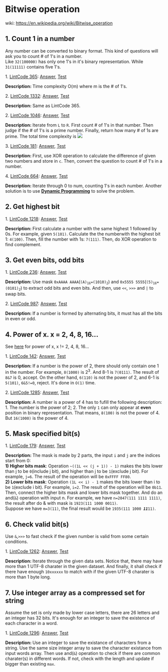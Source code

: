 # Bitwise operation
wiki: https://en.wikipedia.org/wiki/Bitwise_operation

## 1. Count 1 in a number
Any number can be converted to binary format. This kind of questions will ask you to 
count # of 1's in a number.<br>
Like ``32(100000)`` has only one 1's in it's binary representation. While ``31(11111)`` contains five 1's.
<div>
    <p>
        1. 
        <a href="https://www.lintcode.com/problem/count-1-in-binary/description">LintCode 365</a>:  
        <a href="https://github.com/Tony-Hu/ShuaTi-Online.Judge.Problems.Solving/blob/master/src/main/java/bitOperation/LintCode365.java">Answer</a>, 
        <a href="https://github.com/Tony-Hu/ShuaTi-Online.Judge.Problems.Solving/blob/master/src/test/java/bitOperation/LintCode365Test.java">Test</a>
    </p>
    <p><b>Description: </b>Time complexity O(m) where m is the # of 1's.</p>
</div>
<div>
    <p>
        2. 
        <a href="https://www.lintcode.com/problem/number-of-1-bits/description">LintCode 1332</a>:  
        <a href="https://github.com/Tony-Hu/ShuaTi-Online.Judge.Problems.Solving/blob/master/src/main/java/bitOperation/LintCode1332.java">Answer</a>, 
        <a href="https://github.com/Tony-Hu/ShuaTi-Online.Judge.Problems.Solving/blob/master/src/test/java/bitOperation/LintCode1332Test.java">Test</a>
    </p>
    <p><b>Description: </b>Same as LintCode 365.</p>
</div>
<div>
    <p>
        2. 
        <a href="https://www.lintcode.com/problem/prime-number-of-set-bits-in-binary-representation/description">LintCode 1046</a>:  
        <a href="https://github.com/Tony-Hu/ShuaTi-Online.Judge.Problems.Solving/blob/master/src/main/java/bitOperation/LintCode1046.java">Answer</a>, 
        <a href="https://github.com/Tony-Hu/ShuaTi-Online.Judge.Problems.Solving/blob/master/src/test/java/bitOperation/LintCode1046Test.java">Test</a>
    </p>
    <p><b>Description: </b>Iterate from <code>L</code> to <code>R</code>.
    First count # of 1's in that number. Then judge if the # of 1's is a prime number. Finally, return how many # of 1s are prime. The total time complexity is <img src="http://chart.googleapis.com/chart?cht=tx&chl=O(n\sqrt{n})" /></p>
</div>
<div>
    <p>
        3. 
        <a href="https://www.lintcode.com/problem/flip-bits/description">LintCode 181</a>:  
        <a href="https://github.com/Tony-Hu/ShuaTi-Online.Judge.Problems.Solving/blob/master/src/main/java/bitOperation/LintCode181.java">Answer</a>, 
        <a href="https://github.com/Tony-Hu/ShuaTi-Online.Judge.Problems.Solving/blob/master/src/test/java/bitOperation/LintCode181Test.java">Test</a>
    </p>
    <p><b>Description: </b>First, use XOR operation to calculate the difference of given two numbers and store in <code>c</code>. Then, convert the question to count # of 1's in a number.</p>
</div>
<div>
    <p>
        4. 
        <a href="https://www.lintcode.com/problem/counting-bits/description">LintCode 664</a>:  
        <a href="https://github.com/Tony-Hu/ShuaTi-Online.Judge.Problems.Solving/blob/master/src/main/java/bitOperation/LintCode664.java">Answer</a>, 
        <a href="https://github.com/Tony-Hu/ShuaTi-Online.Judge.Problems.Solving/blob/master/src/test/java/bitOperation/LintCode664Test.java">Test</a>
    </p>
    <p><b>Description: </b>Iterate through 0 to num, counting 1's in each number. Another solution is to use <b><a href="https://github.com/Tony-Hu/ShuaTi-Online.Judge.Problems.Solving/tree/master/src/main/java/dp#1-on-space-1-d-dp">Dynamic Programming</a></b> to solve the problem. </p>
</div>

## 2. Get highest bit
<div>
    <p>
        1. 
        <a href="https://www.lintcode.com/problem/number-complement/description">LintCode 1218</a>:  
        <a href="https://github.com/Tony-Hu/ShuaTi-Online.Judge.Problems.Solving/blob/master/src/main/java/bitOperation/LintCode1218.java">Answer</a>, 
        <a href="https://github.com/Tony-Hu/ShuaTi-Online.Judge.Problems.Solving/blob/master/src/test/java/bitOperation/LintCode1218Test.java">Test</a>
    </p>
    <p><b>Description: </b>First calculate a number with the same highest 1 followed by 0s. For example, given <code>5(101)</code>. Calculate the the numberwith the highest bit 1: <code>4(100)</code>. Then, fill the number with 1s: <code>7(111)</code>. Then, do XOR operation to find complement.</p>
</div>

## 3. Get even bits, odd bits
<div>
    <p>
        1. 
        <a href="https://www.lintcode.com/problem/swap-bits/description">LintCode 236</a>:  
        <a href="https://github.com/Tony-Hu/ShuaTi-Online.Judge.Problems.Solving/blob/master/src/main/java/bitOperation/LintCode236.java">Answer</a>, 
        <a href="https://github.com/Tony-Hu/ShuaTi-Online.Judge.Problems.Solving/blob/master/src/test/java/bitOperation/LintCode236Test.java">Test</a>
    </p>
    <p><b>Description: </b>Use mask <code>0xAAAA AAAA</code>(<code>(A)<sub>16</sub>=(1010)<sub>2</sub></code>) and <code>0x5555 5555</code>(<code>(5)<sub>16</sub>=(0101)<sub>2</sub></code>) to extract odd bits and even bits. And then, use <code><<</code>, <code>>>></code> and <code>|</code> to swap bits.</p>
</div>
<div>
    <p>
        2. 
        <a href="https://www.lintcode.com/problem/binary-number-with-alternating-bits/description">LintCode 987</a>:  
        <a href="https://github.com/Tony-Hu/ShuaTi-Online.Judge.Problems.Solving/blob/master/src/main/java/bitOperation/LintCode987.java">Answer</a>, 
        <a href="https://github.com/Tony-Hu/ShuaTi-Online.Judge.Problems.Solving/blob/master/src/test/java/bitOperation/LintCode987Test.java">Test</a>
    </p>
    <p><b>Description: </b>If a number is formed by alternating bits, it must has all the bits in even or odd.</p>
</div>

## 4. Power of x. x = 2, 4, 8, 16...
See [here](https://github.com/Tony-Hu/ShuaTi-Online.Judge.Problems.Solving/tree/master/src/main/java/mathematics#1-power-of-x-x--2-4-8-16) for power of x, x != 2, 4, 8, 16...
<div>
    <p>
        1. 
        <a href="https://www.lintcode.com/problem/o1-check-power-of-2/description">LintCode 142</a>:  
        <a href="https://github.com/Tony-Hu/ShuaTi-Online.Judge.Problems.Solving/blob/master/src/main/java/bitOperation/LintCode142.java">Answer</a>, 
        <a href="https://github.com/Tony-Hu/ShuaTi-Online.Judge.Problems.Solving/blob/master/src/test/java/bitOperation/LintCode142Test.java">Test</a>
    </p>
    <p><b>Description: </b>If a number is the power of 2, there should only contain one 1 in the number. For example, <code>8(1000)</code> is 2<sup>3</sup>. And 8-1 is <code>7(0111)</code>. The result of <code>8&7</code> is 0, accept.
    On the other hand, <code>6(110)</code> is not the power of 2, and 6-1 is <code>5(101)</code>, <code>6&5!=0</code>, reject. It's done in <code>O(1)</code> time.</p>
</div>
<div>
    <p>
        2. 
        <a href="https://www.lintcode.com/problem/power-of-four/description">LintCode 1285</a>:  
        <a href="https://github.com/Tony-Hu/ShuaTi-Online.Judge.Problems.Solving/blob/master/src/main/java/bitOperation/LintCode1285.java">Answer</a>, 
        <a href="https://github.com/Tony-Hu/ShuaTi-Online.Judge.Problems.Solving/blob/master/src/test/java/bitOperation/LintCode1285Test.java">Test</a>
    </p>
    <p><b>Description: </b>A number is a power of 4 has to fufill the following description: 1. The number is the power of 2; 2. The only <code>1</code> can only appear at <b>even</b> position in binary representation. That means, <code>8(100)</code> is not the power of 4. But <code>16(1000)</code> is the power of 4.</p>
</div>

## 5. Mask specified bit(s)
<div>
    <p>
        1. 
        <a href="https://www.lintcode.com/problem/update-bits/description">LintCode 179</a>:  
        <a href="https://github.com/Tony-Hu/ShuaTi-Online.Judge.Problems.Solving/blob/master/src/main/java/bitOperation/LintCode179.java">Answer</a>, 
        <a href="https://github.com/Tony-Hu/ShuaTi-Online.Judge.Problems.Solving/blob/master/src/test/java/bitOperation/LintCode179Test.java">Test</a>
    </p>
    <p><b>Description: </b>The mask is made by 2 parts, the input <code>i</code> and <code>j</code> are the indices start from 0: <br>
    <b>1) Higher bits mask</b>: Operation <code>~((1L << (j + 1)) - 1)</code> makes the bits lower than j to be <code>0</code>(include j bit), and higher than j to be <code>1</code>(exclude j bit). For example, <code>j=6</code>. The result of the operation will be <code>0xFFFF FF80</code>. <br>
    <b>2) Lower bits mask</b>: Operation <code>(1L << i) - 1</code> makes the bits lower than i to be <code>1</code>(exclude i bit). For example, <code>i=2</code>. The result of the operation will be <code>0b11</code>.<br>
    Then, connect the higher bits mask and lower bits mask together. And do an and(<code>&</code>) operation with input n. For example, we have <code>n=2047(111 1111 1111)</code>, the result after do & with mask is <code>1923(111 1000 0011)</code>.<br>
    Suppose we have <code>m=3(11)</code>, the final result would be <code>1935(111 1000 <b><i>11</i></b>11)</code>.</p>
</div>

## 6. Check valid bit(s)
Use <code>&</code>,<code>>>></code> to fast check if the given number is valid from some certain conditions.
<div>
    <p>
        1. 
        <a href="https://www.lintcode.com/problem/utf-8-validation/description">LintCode 1262</a>:  
        <a href="https://github.com/Tony-Hu/ShuaTi-Online.Judge.Problems.Solving/blob/master/src/main/java/bitOperation/LintCode1262.java">Answer</a>, 
        <a href="https://github.com/Tony-Hu/ShuaTi-Online.Judge.Problems.Solving/blob/master/src/test/java/bitOperation/LintCode1262Test.java">Test</a>
    </p>
    <p><b>Description: </b>Iterate through the given data sets. Notice that, there may have more than 1 UTF-8 charater in the given dataset. And finally, it shall check if there have enough <code>10xxxxxx</code> to match with if the given UTF-8 charater is more than 1 byte long.</p>
</div>

## 7. Use integer array as a compressed set for string
Assume the set is only made by lower case letters, there are 26 letters and an integer has 32 bits. It's enough for an integer to save the existence of each character in a word.
<div>
    <p>
        1. 
        <a href="https://www.lintcode.com/problem/maximum-product-of-word-lengths/description">LintCode 1296</a>:  
        <a href="https://github.com/Tony-Hu/ShuaTi-Online.Judge.Problems.Solving/blob/master/src/main/java/bitOperation/LintCode1296.java">Answer</a>, 
        <a href="https://github.com/Tony-Hu/ShuaTi-Online.Judge.Problems.Solving/blob/master/src/test/java/bitOperation/LintCode1296Test.java">Test</a>
    </p>
    <p><b>Description: </b>Use an integer to save the existance of characters from a string. Use the same size integer array to save the character existance from input words array. Then use and(<code>&</code>) operation to check if there are common charater(s) in different words. 
    If not, check with the length and update if bigger than existing <code>max</code>.</p>
</div>